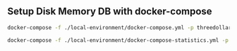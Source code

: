 ## Setup Disk Memory DB with docker-compose

```bash
docker-compose -f ./local-environment/docker-compose.yml -p threedollar up -d

docker-compose -f ./local-environment/docker-compose-statistics.yml -p threedollar-statistics up -d
```
